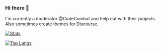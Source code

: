 ### Hi there 👋

I'm currently a moderator @CodeCombat and help out with their projects. Also sometimes create themes for Discourse. 

[![Stats](https://github-readme-stats.vercel.app/api?username=chaboi45)](https://camo.githubusercontent.com/91c345bdcad95ea286681509152ef03c0db061f9/68747470733a2f2f6769746875622d726561646d652d73746174732e76657263656c2e6170702f6170693f757365726e616d653d636861626f693435)

[![Top Langs](https://github-readme-stats.vercel.app/api/top-langs/?username=chaboi45&layout=compact)](https://camo.githubusercontent.com/1584deb350bd019e5f99de1f43e8bf829ea3edb8/68747470733a2f2f6769746875622d726561646d652d73746174732e76657263656c2e6170702f6170692f746f702d6c616e67732f3f757365726e616d653d636861626f693435266c61796f75743d636f6d70616374)
